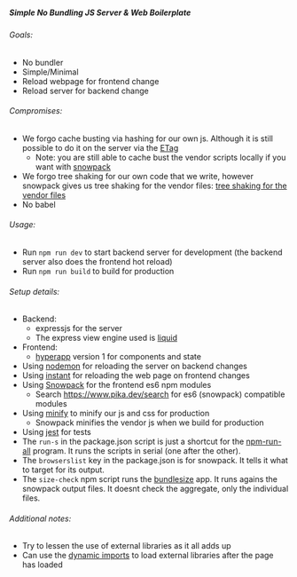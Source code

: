 ##### Simple No Bundling JS Server & Web Boilerplate


###### Goals:
* No bundler
* Simple/Minimal
* Reload webpage for frontend change
* Reload server for backend change

###### Compromises:
* We forgo cache busting via hashing for our own js. Although it is still possible to do it on the server via the [ETag](https://developer.mozilla.org/en-US/docs/Web/HTTP/Headers/ETag)
  * Note: you are still able to cache bust the vendor scripts locally if you want with [snowpack](https://www.snowpack.dev/#automatic-cache-busting-via-import-url)
* We forgo tree shaking for our own code that we write, however snowpack gives us tree shaking for the vendor files: [tree shaking for the vendor files](https://www.snowpack.dev/#production-optimization)
* No babel

###### Usage:
* Run `npm run dev` to start backend server for development (the backend server also does the frontend hot reload)
* Run `npm run build` to build for production

###### Setup details:
* Backend:
  * expressjs for the server
  * The express view engine used is [liquid](https://github.com/harttle/liquidjs/wiki/Use-with-Expressjs)
* Frontend:
  * [hyperapp](https://github.com/jorgebucaran/hyperapp/tree/V1) version 1 for components and state
* Using [nodemon](https://github.com/remy/nodemon/) for reloading the server on backend changes
* Using [instant](https://github.com/fgnass/instant) for reloading the web page on frontend changes
* Using [Snowpack](https://www.snowpack.dev/) for the frontend es6 npm modules
  * Search https://www.pika.dev/search for es6 (snowpack) compatible modules
* Using [minify](https://github.com/tdewolff/minify/tree/master/cmd/minify) to minify our js and css for production
  * Snowpack minifies the vendor js when we build for production
* Using [jest](https://jestjs.io/) for tests
* The `run-s` in the package.json script is just a shortcut for the [npm-run-all](https://github.com/mysticatea/npm-run-all) program. It runs the scripts in serial (one after the other).
* The `browserslist` key in the package.json is for snowpack. It tells it what to target for its output.
* The `size-check` npm script runs the [bundlesize](https://github.com/siddharthkp/bundlesize) app. It runs agains the snowpack output files. It doesnt check the aggregate, only the individual files.

###### Additional notes:
* Try to lessen the use of external libraries as it all adds up
* Can use the [dynamic imports](https://developer.mozilla.org/en-US/docs/Web/JavaScript/Reference/Statements/import#Dynamic_Imports) to load external libraries after the page has loaded
